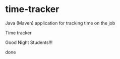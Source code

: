 # time-tracker
Java (Maven) application for tracking time on the job

Time tracker

Good Night Students!!!

done

